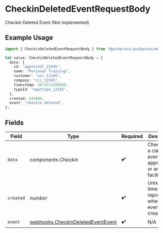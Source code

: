 # CheckinDeletedEventRequestBody

Checkin Deleted Event (Not implemented)

## Example Usage

```typescript
import { CheckinDeletedEventRequestBody } from "@pushpress/pushpress/models/webhooks";

let value: CheckinDeletedEventRequestBody = {
  data: {
    id: "apptschdl_12345",
    name: "Personal Training",
    customer: "usr_12345",
    company: "cli_12345",
    timestamp: 1672531200000,
    typeId: "appttype_12345",
  },
  created: 645894,
  event: "checkin.deleted",
};
```

## Fields

| Field                                                                                  | Type                                                                                   | Required                                                                               | Description                                                                            |
| -------------------------------------------------------------------------------------- | -------------------------------------------------------------------------------------- | -------------------------------------------------------------------------------------- | -------------------------------------------------------------------------------------- |
| `data`                                                                                 | *components.Checkin*                                                                   | :heavy_check_mark:                                                                     | Checkin for a class, event, appointment or an open facility                            |
| `created`                                                                              | *number*                                                                               | :heavy_check_mark:                                                                     | Unix timestamp representing when the event was created                                 |
| `event`                                                                                | [webhooks.CheckinDeletedEventEvent](../../models/webhooks/checkindeletedeventevent.md) | :heavy_check_mark:                                                                     | N/A                                                                                    |